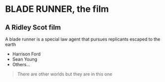 # BLADE RUNNER, the film
## A Ridley Scot film
A blade runner is a special law agent that pursues replicants escaped to the earth

* Harrison Ford
* Sean Young
* Others...


> There are other worlds 
> but they are in this one
